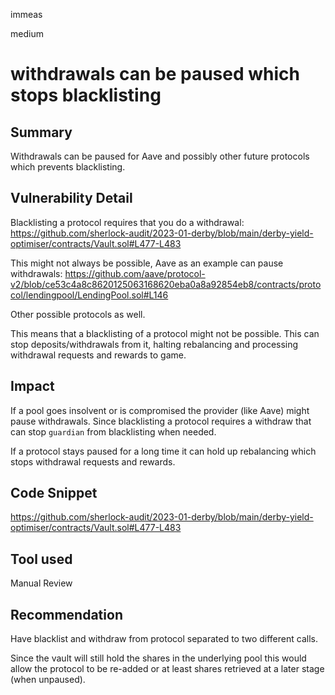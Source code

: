 immeas

medium

# withdrawals can be paused which stops blacklisting

## Summary
Withdrawals can be paused for Aave and possibly other future protocols which prevents blacklisting.


## Vulnerability Detail
Blacklisting a protocol requires that you do a withdrawal:
https://github.com/sherlock-audit/2023-01-derby/blob/main/derby-yield-optimiser/contracts/Vault.sol#L477-L483

This might not always be possible, Aave as an example can pause withdrawals:
https://github.com/aave/protocol-v2/blob/ce53c4a8c8620125063168620eba0a8a92854eb8/contracts/protocol/lendingpool/LendingPool.sol#L146

Other possible protocols as well.

This means that a blacklisting of a protocol might not be possible. This can stop deposits/withdrawals from it, halting rebalancing and processing withdrawal requests and rewards to game.

## Impact
If a pool goes insolvent or is compromised the provider (like Aave) might pause withdrawals. Since blacklisting a protocol requires a withdraw that can stop `guardian` from blacklisting when needed.

If a protocol stays paused for a long time it can hold up rebalancing which stops withdrawal requests and rewards.

## Code Snippet
https://github.com/sherlock-audit/2023-01-derby/blob/main/derby-yield-optimiser/contracts/Vault.sol#L477-L483

## Tool used
Manual Review

## Recommendation
Have blacklist and withdraw from protocol separated to two different calls.

Since the vault will still hold the shares in the underlying pool this would allow the protocol to be re-added or at least shares retrieved at a later stage (when unpaused).